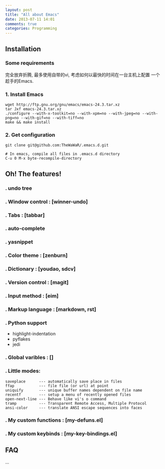 ```yaml
---
layout: post
title: "All about Emacs"
date: 2013-07-11 14:01
comments: true
categories: Programming
---
```



Installation
------------
### Some requirements
 完全放弃折腾, 最多使用自带的vi, 考虑如何以最快的时间在一台主机上配置
 一个趁手的Emacs.

### 1. Install Emacs

    wget http://ftp.gnu.org/gnu/emacs/emacs-24.3.tar.xz
    tar Jxf emacs-24.3.tar.xz
    ./configure --with-x-toolkit=no --with-xpm=no --with-jpeg=no --with-png=no --with-gif=no --with-tiff=no
    make && make install

### 2. Get configuration

    git clone git@github.com:TheWaWaR/.emacs.d.git

    # In emacs, compile all files in .emacs.d directory
    C-u 0 M-x byte-recompile-directory


    
Oh! The features!
-----------------
### . undo tree
### . Window control : [winner-undo]
### . Tabs : [tabbar]
### . auto-complete
### . yasnippet
### . Color theme : [zenburn]
### . Dictionary : [youdao, sdcv]
### . Version control : [magit]
### . Input method : [eim]
### . Markup language : [markdown, rst]
### . Python support
+ highlight-indentation
+ pyflakes
+ jedi

### . Global varibles : []
### . Little modes:

    saveplace      --- automatically save place in files
    ffap           --- file file (or url) at point
    uniquify       --- unique buffer names dependent on file name
    recentf        --- setup a menu of recently opened files
    open-next-line --- Behave like vi's o command
    tramp          --- Transparent Remote Access, Multiple Protocol
    ansi-color     --- translate ANSI escape sequences into faces
    

### . My custom functions : [my-defuns.el]
### . My custom keybinds : [my-key-bindings.el]



 FAQ 
-----
...
